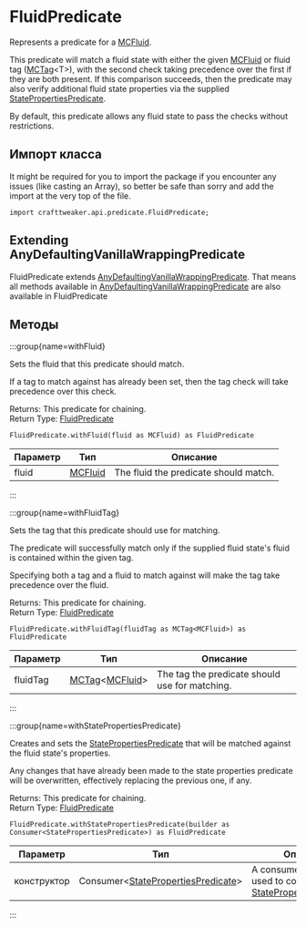 # FluidPredicate

Represents a predicate for a [MCFluid](/vanilla/api/fluid/MCFluid).

 This predicate will match a fluid state with either the given [MCFluid](/vanilla/api/fluid/MCFluid) or fluid tag ([MCTag](/vanilla/api/tags/MCTag)&lt;T&gt;), with the second check taking precedence over the first if they are both present. If this comparison succeeds, then the predicate may also verify additional fluid state properties via the supplied [StatePropertiesPredicate](/vanilla/api/predicate/StatePropertiesPredicate).

 By default, this predicate allows any fluid state to pass the checks without restrictions.

## Импорт класса

It might be required for you to import the package if you encounter any issues (like casting an Array), so better be safe than sorry and add the import at the very top of the file.
```zenscript
import crafttweaker.api.predicate.FluidPredicate;
```


## Extending AnyDefaultingVanillaWrappingPredicate

FluidPredicate extends [AnyDefaultingVanillaWrappingPredicate](/vanilla/api/predicate/AnyDefaultingVanillaWrappingPredicate). That means all methods available in [AnyDefaultingVanillaWrappingPredicate](/vanilla/api/predicate/AnyDefaultingVanillaWrappingPredicate) are also available in FluidPredicate

## Методы

:::group{name=withFluid}

Sets the fluid that this predicate should match.

 If a tag to match against has already been set, then the tag check will take precedence over this check.

Returns: This predicate for chaining.  
Return Type: [FluidPredicate](/vanilla/api/predicate/FluidPredicate)

```zenscript
FluidPredicate.withFluid(fluid as MCFluid) as FluidPredicate
```

| Параметр | Тип                                   | Описание                              |
| -------- | ------------------------------------- | ------------------------------------- |
| fluid    | [MCFluid](/vanilla/api/fluid/MCFluid) | The fluid the predicate should match. |


:::

:::group{name=withFluidTag}

Sets the tag that this predicate should use for matching.

 The predicate will successfully match only if the supplied fluid state's fluid is contained within the given tag.

 Specifying both a tag and a fluid to match against will make the tag take precedence over the fluid.

Returns: This predicate for chaining.  
Return Type: [FluidPredicate](/vanilla/api/predicate/FluidPredicate)

```zenscript
FluidPredicate.withFluidTag(fluidTag as MCTag<MCFluid>) as FluidPredicate
```

| Параметр | Тип                                                                                       | Описание                                       |
| -------- | ----------------------------------------------------------------------------------------- | ---------------------------------------------- |
| fluidTag | [MCTag](/vanilla/api/tags/MCTag)&lt;[MCFluid](/vanilla/api/fluid/MCFluid)&gt; | The tag the predicate should use for matching. |


:::

:::group{name=withStatePropertiesPredicate}

Creates and sets the [StatePropertiesPredicate](/vanilla/api/predicate/StatePropertiesPredicate) that will be matched against the fluid state's properties.

 Any changes that have already been made to the state properties predicate will be overwritten, effectively replacing the previous one, if any.

Returns: This predicate for chaining.  
Return Type: [FluidPredicate](/vanilla/api/predicate/FluidPredicate)

```zenscript
FluidPredicate.withStatePropertiesPredicate(builder as Consumer<StatePropertiesPredicate>) as FluidPredicate
```

| Параметр    | Тип                                                                                                     | Описание                                                                                                                   |
| ----------- | ------------------------------------------------------------------------------------------------------- | -------------------------------------------------------------------------------------------------------------------------- |
| конструктор | Consumer&lt;[StatePropertiesPredicate](/vanilla/api/predicate/StatePropertiesPredicate)&gt; | A consumer that will be used to configure the [StatePropertiesPredicate](/vanilla/api/predicate/StatePropertiesPredicate). |


:::


